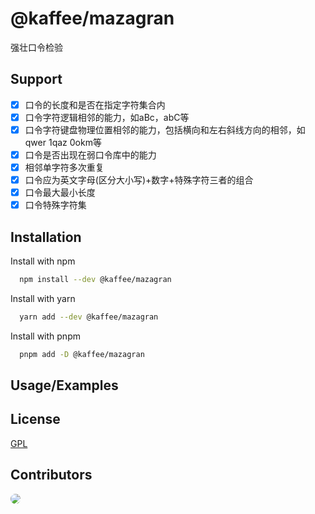 # @kaffee/mazagran

强壮口令检验

## Support

* [x] 口令的长度和是否在指定字符集合内
* [x] 口令字符逻辑相邻的能力，如aBc，abC等
* [x] 口令字符键盘物理位置相邻的能力，包括横向和左右斜线方向的相邻，如qwer 1qaz 0okm等
* [x] 口令是否出现在弱口令库中的能力
* [x] 相邻单字符多次重复
* [x] 口令应为英文字母(区分大小写)+数字+特殊字符三者的组合
* [x] 口令最大最小长度
* [x] 口令特殊字符集

## Installation

Install with npm

```bash
  npm install --dev @kaffee/mazagran
```

Install with yarn

```bash
  yarn add --dev @kaffee/mazagran
```

Install with pnpm

```bash
  pnpm add -D @kaffee/mazagran
```

## Usage/Examples



## License

[GPL](https://choosealicense.com/licenses/gpl-3.0/)

## Contributors

<a href="https://github.com/Muromi-Rikka" >
  <img style="border-radius:200px;" src="https://github.com/Muromi-Rikka.png?size=50">
</a>
